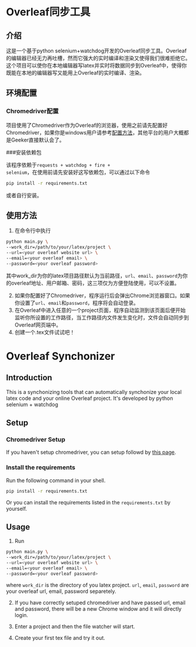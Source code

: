 # Overleaf同步工具

## 介绍

这是一个基于python selenium+watchdog开发的Overleaf同步工具。Overleaf的编辑器已经无力再吐槽，然而它强大的实时编译和渲染又使得我们很难拒绝它。这个项目可以使你在本地编辑器写latex并实时将数据同步到Overleaf中，使得你既能在本地的编辑器写又能用上Overleaf的实时编译、渲染。

## 环境配置

### Chromedriver配置

项目使用了Chromedriver作为Overleaf的浏览器，使用之前请先配置好Chromedriver，如果你是windows用户请参考[配置方法](https://blog.csdn.net/harry5508/article/details/89226253)，其他平台的用户大概都是Geeker直接默认会了。

###安装依赖包

该程序依赖于<code>requests + watchdog + fire + selenium</code>，在使用前请先安装好这写依赖包，可以通过以下命令

```bash
pip install -r requirements.txt
```

或者自行安装。

## 使用方法

1. 在命令行中执行

```bash
python main.py \
--work_dir=/path/to/your/latex/project \
--url=<your overleaf website url> \
--email=<your overleaf email> \
--password=<your overleaf password>
```

其中work_dir为你的latex项目路径默认为当前路径，<code>url</code>、<code>email</code>、<code>password</code>为你的overleaf地址、用户邮箱、密码，这三项仅为方便登陆使用，可以不设置。

2. 如果你配置好了Chromedriver，程序运行后会弹出Chrome浏览器窗口。如果你设置了<code>url</code>、<code>email</code>和<code>password</code>，程序将会自动登录。
3. 在Overleaf中进入任意的一个project页面，程序自动监测到该页面后便开始监听你所设置的工作路径，当工作路径内文件发生变化时，文件会自动同步到Overleaf网页端中。
4. 创建一个.tex文件试试吧！

# Overleaf Synchonizer

## Introduction

This is a synchonizing tools that can automatically synchonize your local latex code and your online Overleaf project. It's developed by python selenium + watchdog

## Setup

### Chromedriver Setup

If you haven't setup chromedriver, you can setup followd by [this page](https://blog.testproject.io/2019/07/16/installing-selenium-webdriver-using-python-chrome/).

### Install the requirements

Run the following command in your shell.

```bash
pip install -r requirements.txt
```

Or you can install the requirements listed in the <code>requirements.txt</code> by yourself.

## Usage

1. Run

```bash
python main.py \
--work_dir=/path/to/your/latex/project \
--url=<your overleaf website url> \
--email=<your overleaf email> \
--password=<your overleaf password>
```

where <code>work_dir</code> is the directory of you latex project. <code>url</code>, <code>email</code>, <code>password</code> are your overleaf url, email, password separetely.

2. If you have correctly setuped chromedriver and have passed url, email and password, there will be a new Chrome window and it will directly login.

3. Enter a project and then the file watcher will start.

4. Create your first tex file and try it out.